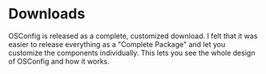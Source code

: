 # Downloads

OSConfig is released as a complete, customized download.  I felt that it was easier to release everything as a "Complete Package" and let you customize the components individually.  This lets you see the whole design of OSConfig and how it works.


